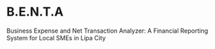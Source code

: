 # B.E.N.T.A
Business Expense and Net Transaction Analyzer: A Financial Reporting System for Local SMEs in Lipa City
